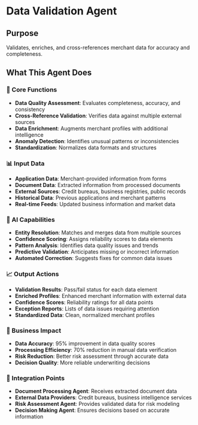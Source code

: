 # Data Validation Agent

## Purpose
Validates, enriches, and cross-references merchant data for accuracy and completeness.

## What This Agent Does

### 🎯 Core Functions
- **Data Quality Assessment**: Evaluates completeness, accuracy, and consistency
- **Cross-Reference Validation**: Verifies data against multiple external sources
- **Data Enrichment**: Augments merchant profiles with additional intelligence
- **Anomaly Detection**: Identifies unusual patterns or inconsistencies
- **Standardization**: Normalizes data formats and structures

### 📊 Input Data
- **Application Data**: Merchant-provided information from forms
- **Document Data**: Extracted information from processed documents
- **External Sources**: Credit bureaus, business registries, public records
- **Historical Data**: Previous applications and merchant patterns
- **Real-time Feeds**: Updated business information and market data

### 🤖 AI Capabilities
- **Entity Resolution**: Matches and merges data from multiple sources
- **Confidence Scoring**: Assigns reliability scores to data elements
- **Pattern Analysis**: Identifies data quality issues and trends
- **Predictive Validation**: Anticipates missing or incorrect information
- **Automated Correction**: Suggests fixes for common data issues

### 📈 Output Actions
- **Validation Results**: Pass/fail status for each data element
- **Enriched Profiles**: Enhanced merchant information with external data
- **Confidence Scores**: Reliability ratings for all data points
- **Exception Reports**: Lists of data issues requiring attention
- **Standardized Data**: Clean, normalized merchant profiles

### 🎯 Business Impact
- **Data Accuracy**: 95% improvement in data quality scores
- **Processing Efficiency**: 70% reduction in manual data verification
- **Risk Reduction**: Better risk assessment through accurate data
- **Decision Quality**: More reliable underwriting decisions

### 🔗 Integration Points
- **Document Processing Agent**: Receives extracted document data
- **External Data Providers**: Credit bureaus, business intelligence services
- **Risk Assessment Agent**: Provides validated data for risk modeling
- **Decision Making Agent**: Ensures decisions based on accurate information